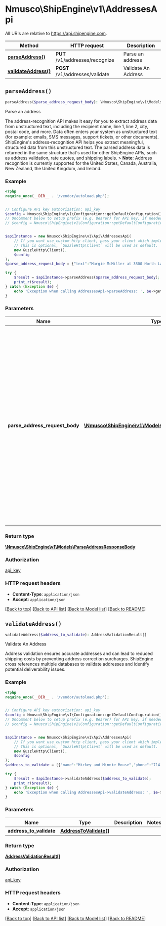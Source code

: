 # Nmusco\ShipEngine\v1\AddressesApi

All URIs are relative to https://api.shipengine.com.

Method | HTTP request | Description
------------- | ------------- | -------------
[**parseAddress()**](AddressesApi.md#parseAddress) | **PUT** /v1/addresses/recognize | Parse an address
[**validateAddress()**](AddressesApi.md#validateAddress) | **POST** /v1/addresses/validate | Validate An Address


## `parseAddress()`

```php
parseAddress($parse_address_request_body): \Nmusco\ShipEngine\v1\Models\ParseAddressResponseBody
```

Parse an address

The address-recognition API makes it easy for you to extract address data from unstructured text, including the recipient name, line 1, line 2, city, postal code, and more.  Data often enters your system as unstructured text (for example: emails, SMS messages, support tickets, or other documents). ShipEngine's address-recognition API helps you extract meaningful, structured data from this unstructured text. The parsed address data is returned in the same structure that's used for other ShipEngine APIs, such as address validation, rate quotes, and shipping labels.  > **Note:** Address recognition is currently supported for the United States, Canada, Australia, New Zealand, the United Kingdom, and Ireland.

### Example

```php
<?php
require_once(__DIR__ . '/vendor/autoload.php');


// Configure API key authorization: api_key
$config = Nmusco\ShipEngine\v1\Configuration::getDefaultConfiguration()->setApiKey('API-Key', 'YOUR_API_KEY');
// Uncomment below to setup prefix (e.g. Bearer) for API key, if needed
// $config = Nmusco\ShipEngine\v1\Configuration::getDefaultConfiguration()->setApiKeyPrefix('API-Key', 'Bearer');


$apiInstance = new Nmusco\ShipEngine\v1\Api\AddressesApi(
    // If you want use custom http client, pass your client which implements `GuzzleHttp\ClientInterface`.
    // This is optional, `GuzzleHttp\Client` will be used as default.
    new GuzzleHttp\Client(),
    $config
);
$parse_address_request_body = {"text":"Margie McMiller at 3800 North Lamar suite 200 in austin, tx.  The zip code there is 78652."}; // \Nmusco\ShipEngine\v1\Models\ParseAddressRequestBody | The only required field is `text`, which is the text to be parsed. You can optionally also provide an `address` containing already-known values. For example, you may already know the recipient's name, city, and country, and only want to parse the street address into separate lines.

try {
    $result = $apiInstance->parseAddress($parse_address_request_body);
    print_r($result);
} catch (Exception $e) {
    echo 'Exception when calling AddressesApi->parseAddress: ', $e->getMessage(), PHP_EOL;
}
```

### Parameters

Name | Type | Description  | Notes
------------- | ------------- | ------------- | -------------
 **parse_address_request_body** | [**\Nmusco\ShipEngine\v1\Models\ParseAddressRequestBody**](../Model/ParseAddressRequestBody.md)| The only required field is &#x60;text&#x60;, which is the text to be parsed. You can optionally also provide an &#x60;address&#x60; containing already-known values. For example, you may already know the recipient&#39;s name, city, and country, and only want to parse the street address into separate lines. |

### Return type

[**\Nmusco\ShipEngine\v1\Models\ParseAddressResponseBody**](../Model/ParseAddressResponseBody.md)

### Authorization

[api_key](../../README.md#api_key)

### HTTP request headers

- **Content-Type**: `application/json`
- **Accept**: `application/json`

[[Back to top]](#) [[Back to API list]](../../README.md#endpoints)
[[Back to Model list]](../../README.md#models)
[[Back to README]](../../README.md)

## `validateAddress()`

```php
validateAddress($address_to_validate): AddressValidationResult[]
```

Validate An Address

Address validation ensures accurate addresses and can lead to reduced shipping costs by preventing address correction surcharges. ShipEngine cross references multiple databases to validate addresses and identify potential deliverability issues.

### Example

```php
<?php
require_once(__DIR__ . '/vendor/autoload.php');


// Configure API key authorization: api_key
$config = Nmusco\ShipEngine\v1\Configuration::getDefaultConfiguration()->setApiKey('API-Key', 'YOUR_API_KEY');
// Uncomment below to setup prefix (e.g. Bearer) for API key, if needed
// $config = Nmusco\ShipEngine\v1\Configuration::getDefaultConfiguration()->setApiKeyPrefix('API-Key', 'Bearer');


$apiInstance = new Nmusco\ShipEngine\v1\Api\AddressesApi(
    // If you want use custom http client, pass your client which implements `GuzzleHttp\ClientInterface`.
    // This is optional, `GuzzleHttp\Client` will be used as default.
    new GuzzleHttp\Client(),
    $config
);
$address_to_validate = [{"name":"Mickey and Minnie Mouse","phone":"714-781-4565","company_name":"The Walt Disney Company","address_line1":"500 South Buena Vista Street","city_locality":"Burbank","state_province":"CA","postal_code":91521,"country_code":"US"}]; // AddressToValidate[]

try {
    $result = $apiInstance->validateAddress($address_to_validate);
    print_r($result);
} catch (Exception $e) {
    echo 'Exception when calling AddressesApi->validateAddress: ', $e->getMessage(), PHP_EOL;
}
```

### Parameters

Name | Type | Description  | Notes
------------- | ------------- | ------------- | -------------
 **address_to_validate** | [**AddressToValidate[]**](../Model/AddressToValidate.md)|  |

### Return type

[**AddressValidationResult[]**](../Model/AddressValidationResult.md)

### Authorization

[api_key](../../README.md#api_key)

### HTTP request headers

- **Content-Type**: `application/json`
- **Accept**: `application/json`

[[Back to top]](#) [[Back to API list]](../../README.md#endpoints)
[[Back to Model list]](../../README.md#models)
[[Back to README]](../../README.md)
